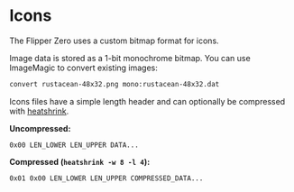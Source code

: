 # Icons

The Flipper Zero uses a custom bitmap format for icons.

Image data is stored as a 1-bit monochrome bitmap. You can use ImageMagic to convert existing images:

```bash
convert rustacean-48x32.png mono:rustacean-48x32.dat
```

Icons files have a simple length header and can optionally be compressed with [heatshrink](https://github.com/atomicobject/heatshrink).

**Uncompressed:**

```
0x00 LEN_LOWER LEN_UPPER DATA...
```

**Compressed (`heatshrink -w 8 -l 4`):**

```
0x01 0x00 LEN_LOWER LEN_UPPER COMPRESSED_DATA...
```
